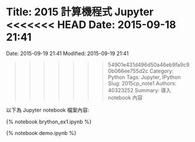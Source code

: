 Title: 2015 計算機程式 Jupyter
<<<<<<< HEAD
Date: 2015-09-18 21:41
=======
Date: 2015-09-19 21:41
Modified: 2015-09-19 21:41
>>>>>>> 54901e431d496d50a46eb9fa9c90b066ee755d2c
Category: Python
Tags: Jupyter, IPython
Slug: 2015cp_note1
Authors: 40323252
Summary: 導入 notebook 內容

以下為 Jupyter notebook 檔案內容:

{% notebook brython_ex1.ipynb %}

{% notebook demo.ipynb %}



